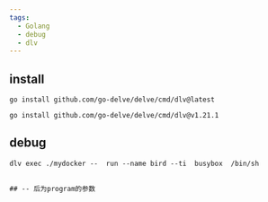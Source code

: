 ```yaml
---
tags:
  - Golang
  - debug
  - dlv
---
```


## install

```shell
go install github.com/go-delve/delve/cmd/dlv@latest

go install github.com/go-delve/delve/cmd/dlv@v1.21.1
```




## debug
```shell
dlv exec ./mydocker --  run --name bird --ti  busybox  /bin/sh


## -- 后为program的参数
```